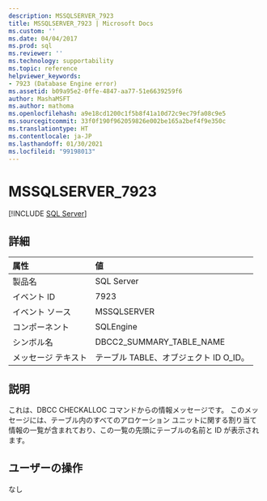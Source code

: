 ```yaml
---
description: MSSQLSERVER_7923
title: MSSQLSERVER_7923 | Microsoft Docs
ms.custom: ''
ms.date: 04/04/2017
ms.prod: sql
ms.reviewer: ''
ms.technology: supportability
ms.topic: reference
helpviewer_keywords:
- 7923 (Database Engine error)
ms.assetid: b09a95e2-0ffe-4847-aa77-51e6639259f6
author: MashaMSFT
ms.author: mathoma
ms.openlocfilehash: a9e18cd1200c1f5b8f41a10d72c9ec79fa08c9e5
ms.sourcegitcommit: 33f0f190f962059826e002be165a2bef4f9e350c
ms.translationtype: HT
ms.contentlocale: ja-JP
ms.lasthandoff: 01/30/2021
ms.locfileid: "99198013"
---
```

# <a name="mssqlserver_7923"></a>MSSQLSERVER_7923
 [!INCLUDE [SQL Server](../../includes/applies-to-version/sqlserver.md)]
  
## <a name="details"></a>詳細  
  
| 属性 | 値 |  
| :-------- | :---- |  
|製品名|SQL Server|  
|イベント ID|7923|  
|イベント ソース|MSSQLSERVER|  
|コンポーネント|SQLEngine|  
|シンボル名|DBCC2_SUMMARY_TABLE_NAME|  
|メッセージ テキスト|テーブル TABLE、オブジェクト ID O_ID。|  
  
## <a name="explanation"></a>説明  
これは、DBCC CHECKALLOC コマンドからの情報メッセージです。 このメッセージには、テーブル内のすべてのアロケーション ユニットに関する割り当て情報の一覧が含まれており、この一覧の先頭にテーブルの名前と ID が表示されます。  
  
## <a name="user-action"></a>ユーザーの操作  
なし  
  
